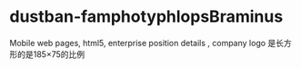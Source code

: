 # dustban-famphotyphlopsBraminus
Mobile web pages, html5,  enterprise position details ,    company
logo 是长方形的是185×75的比例